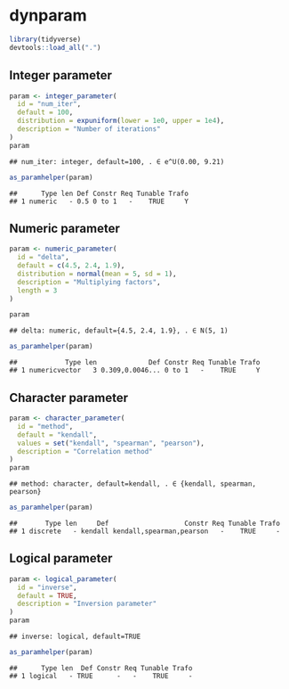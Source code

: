 
<!-- README.md is generated from README.Rmd. Please edit that file -->

# dynparam

``` r
library(tidyverse)
devtools::load_all(".")
```

## Integer parameter

``` r
param <- integer_parameter(
  id = "num_iter", 
  default = 100,
  distribution = expuniform(lower = 1e0, upper = 1e4), 
  description = "Number of iterations"
)
param
```

    ## num_iter: integer, default=100, . ∈ e^U(0.00, 9.21)

``` r
as_paramhelper(param)
```

    ##      Type len Def Constr Req Tunable Trafo
    ## 1 numeric   - 0.5 0 to 1   -    TRUE     Y

## Numeric parameter

``` r
param <- numeric_parameter(
  id = "delta", 
  default = c(4.5, 2.4, 1.9), 
  distribution = normal(mean = 5, sd = 1),
  description = "Multiplying factors",
  length = 3
)

param
```

    ## delta: numeric, default={4.5, 2.4, 1.9}, . ∈ N(5, 1)

``` r
as_paramhelper(param)
```

    ##            Type len             Def Constr Req Tunable Trafo
    ## 1 numericvector   3 0.309,0.0046... 0 to 1   -    TRUE     Y

## Character parameter

``` r
param <- character_parameter(
  id = "method", 
  default = "kendall",
  values = set("kendall", "spearman", "pearson"), 
  description = "Correlation method"
)
param
```

    ## method: character, default=kendall, . ∈ {kendall, spearman, pearson}

``` r
as_paramhelper(param)
```

    ##       Type len     Def                   Constr Req Tunable Trafo
    ## 1 discrete   - kendall kendall,spearman,pearson   -    TRUE     -

## Logical parameter

``` r
param <- logical_parameter(
  id = "inverse",
  default = TRUE, 
  description = "Inversion parameter"
)
param
```

    ## inverse: logical, default=TRUE

``` r
as_paramhelper(param)
```

    ##      Type len  Def Constr Req Tunable Trafo
    ## 1 logical   - TRUE      -   -    TRUE     -
